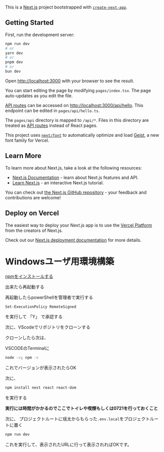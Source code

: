 This is a [Next.js](https://nextjs.org) project bootstrapped with [`create-next-app`](https://nextjs.org/docs/pages/api-reference/create-next-app).

## Getting Started

First, run the development server:

```bash
npm run dev
# or
yarn dev
# or
pnpm dev
# or
bun dev
```

Open [http://localhost:3000](http://localhost:3000) with your browser to see the result.

You can start editing the page by modifying `pages/index.tsx`. The page auto-updates as you edit the file.

[API routes](https://nextjs.org/docs/pages/building-your-application/routing/api-routes) can be accessed on [http://localhost:3000/api/hello](http://localhost:3000/api/hello). This endpoint can be edited in `pages/api/hello.ts`.

The `pages/api` directory is mapped to `/api/*`. Files in this directory are treated as [API routes](https://nextjs.org/docs/pages/building-your-application/routing/api-routes) instead of React pages.

This project uses [`next/font`](https://nextjs.org/docs/pages/building-your-application/optimizing/fonts) to automatically optimize and load [Geist](https://vercel.com/font), a new font family for Vercel.

## Learn More

To learn more about Next.js, take a look at the following resources:

- [Next.js Documentation](https://nextjs.org/docs) - learn about Next.js features and API.
- [Learn Next.js](https://nextjs.org/learn-pages-router) - an interactive Next.js tutorial.

You can check out [the Next.js GitHub repository](https://github.com/vercel/next.js) - your feedback and contributions are welcome!

## Deploy on Vercel

The easiest way to deploy your Next.js app is to use the [Vercel Platform](https://vercel.com/new?utm_medium=default-template&filter=next.js&utm_source=create-next-app&utm_campaign=create-next-app-readme) from the creators of Next.js.

Check out our [Next.js deployment documentation](https://nextjs.org/docs/pages/building-your-application/deploying) for more details.


# Windowsユーザ用環境構築

[npmをインストールする](https://nodejs.org/ja/)

出来たら再起動する

再起動したらpowerShellを管理者で実行する

```ps
Set-ExecutionPolicy RemoteSigned
```

を実行して 「Y」 で承認する

次に、VScodeでリポジトリをクローンする

クローンしたら次は、

VSCODEのTerminalに
```bash
node -v; npm -v
```

これでバージョンが表示されたらOK

次に、
```bash
npm install next react react-dom
```

を実行する

**実行には時間がかかるのでここでトイレや喫煙もしくは0721を行っておくこと**

次に、
プロジェクトルートに瑶太からもらった`.env.local`をプロジェクトルートに置く

```bash
npm run dev
```

これを実行して、表示されたURLに行って表示されればOKです。


